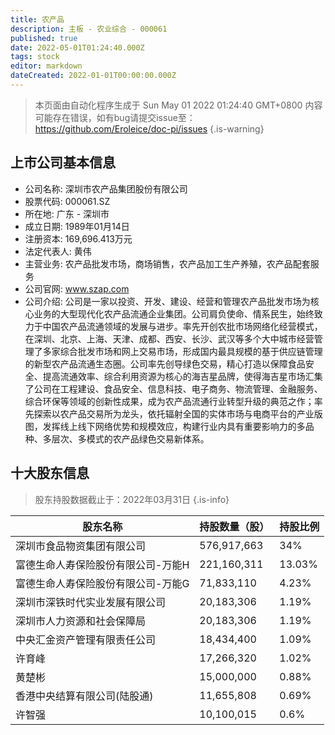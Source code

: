 ```yaml
---
title: 农产品
description: 主板 - 农业综合 - 000061
published: true
date: 2022-05-01T01:24:40.000Z
tags: stock
editor: markdown
dateCreated: 2022-01-01T00:00:00.000Z
---
```


> 本页面由自动化程序生成于 Sun May 01 2022 01:24:40 GMT+0800
> 内容可能存在错误，如有bug请提交issue至：https://github.com/Eroleice/doc-pi/issues
{.is-warning}

## 上市公司基本信息
- 公司名称: 深圳市农产品集团股份有限公司
- 股票代码: 000061.SZ
- 所在地: 广东 - 深圳市
- 成立日期: 1989年01月14日
- 注册资本: 169,696.413万元
- 法定代表人: 黄伟
- 主营业务: 农产品批发市场，商场销售，农产品加工生产养殖，农产品配套服务
- 公司官网: www.szap.com
- 公司介绍: 公司是一家以投资、开发、建设、经营和管理农产品批发市场为核心业务的大型现代化农产品流通企业集团。公司肩负使命、情系民生，始终致力于中国农产品流通领域的发展与进步。率先开创农批市场网络化经营模式，在深圳、北京、上海、天津、成都、西安、长沙、武汉等多个大中城市经营管理了多家综合批发市场和网上交易市场，形成国内最具规模的基于供应链管理的新型农产品流通生态圈。公司率先创导绿色交易，精心打造以保障食品安全、提高流通效率、综合利用资源为核心的海吉星品牌，使得海吉星市场汇集了公司在工程建设、食品安全、信息科技、电子商务、物流管理、金融服务、综合环保等领域的创新性成果，成为农产品流通行业转型升级的典范之作；率先探索以农产品交易所为龙头，依托辐射全国的实体市场与电商平台的产业版图，发挥线上线下网络优势和规模效应，构建行业内具有重要影响力的多品种、多层次、多模式的农产品绿色交易新体系。


## 十大股东信息
> 股东持股数据截止于：2022年03月31日
{.is-info}

| 股东名称 | 持股数量（股） | 持股比例 |
| --- | --- | --- |
| 深圳市食品物资集团有限公司 | 576,917,663 | 34% |
| 富德生命人寿保险股份有限公司-万能H | 221,160,311 | 13.03% |
| 富德生命人寿保险股份有限公司-万能G | 71,833,110 | 4.23% |
| 深圳市深铁时代实业发展有限公司 | 20,183,306 | 1.19% |
| 深圳市人力资源和社会保障局 | 20,183,306 | 1.19% |
| 中央汇金资产管理有限责任公司 | 18,434,400 | 1.09% |
| 许育峰 | 17,266,320 | 1.02% |
| 黄楚彬 | 15,000,000 | 0.88% |
| 香港中央结算有限公司(陆股通) | 11,655,808 | 0.69% |
| 许智强 | 10,100,015 | 0.6% |




